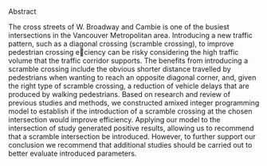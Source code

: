 Abstract

The cross streets of W. Broadway and Cambie is one of the busiest intersections in the Vancouver Metropolitan area. Introducing a new traffic pattern, such as a diagonal crossing (scramble crossing), to improve pedestrian crossing eciency can be risky considering the high traffic volume that the traffic corridor supports. The benefits from introducing a scramble crossing include the obvious shorter distance travelled by pedestrians when wanting to reach an opposite diagonal corner, and, given the right type of scramble crossing, a reduction of vehicle delays that are produced by walking pedestrians. Based on research and review of previous studies and methods, we constructed amixed integer programming model to establish if the introduction of a scramble crossing at the chosen intersection would improve efficiency. Applying our model to the intersection of study generated positive results, allowing us to recommend that a scramble intersection be introduced. However, to further support our conclusion we recommend that additional studies should be carried out to better evaluate introduced parameters.
